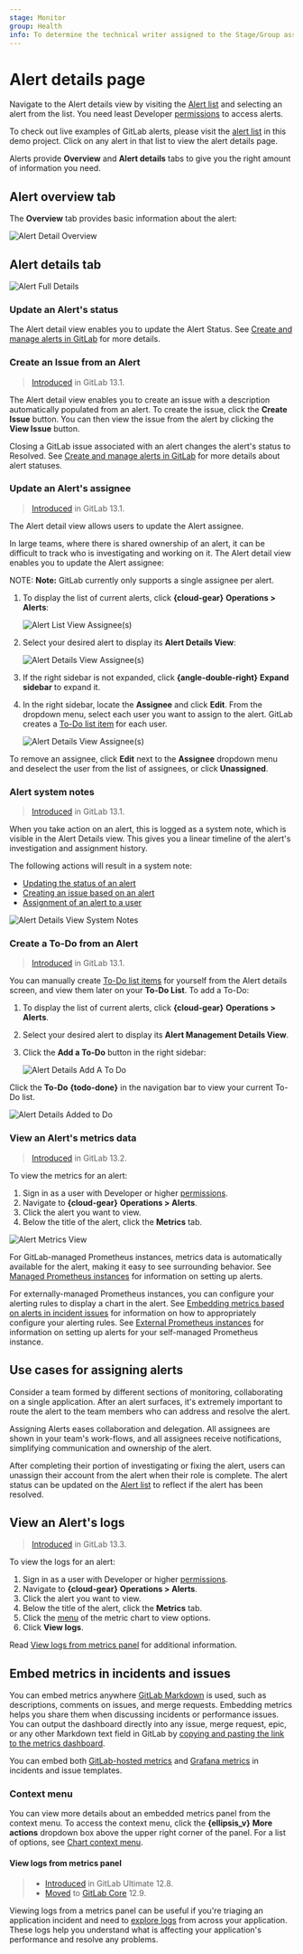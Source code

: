 ```yaml
---
stage: Monitor
group: Health
info: To determine the technical writer assigned to the Stage/Group associated with this page, see https://about.gitlab.com/handbook/engineering/ux/technical-writing/#designated-technical-writers
---
```


# Alert details page

Navigate to the Alert details view by visiting the
[Alert list](alerts.md) and selecting an alert from the
list. You need least Developer [permissions](../../user/permissions.md) to access
alerts.

To check out live examples of GitLab alerts, please visit the [alert list](https://gitlab.com/gitlab-examples/ops/incident-setup/everyone/tanuki-inc/-/alert_management) in this demo project. Click on any alert in that list to view the alert details page.

Alerts provide **Overview** and **Alert details** tabs to give you the right
amount of information you need.

## Alert overview tab

The **Overview** tab provides basic information about the alert:

![Alert Detail Overview](img/alert_detail_overview_v13_1.png)

## Alert details tab

![Alert Full Details](img/alert_detail_full_v13_1.png)

### Update an Alert's status

The Alert detail view enables you to update the Alert Status.
See [Create and manage alerts in GitLab](alerts.md) for more details.

### Create an Issue from an Alert

> [Introduced](https://gitlab.com/gitlab-org/gitlab/-/issues/217745) in GitLab 13.1.

The Alert detail view enables you to create an issue with a
description automatically populated from an alert. To create the issue,
click the **Create Issue** button. You can then view the issue from the
alert by clicking the **View Issue** button.

Closing a GitLab issue associated with an alert changes the alert's status to Resolved.
See [Create and manage alerts in GitLab](alerts.md) for more details about alert statuses.

### Update an Alert's assignee

> [Introduced](https://gitlab.com/groups/gitlab-org/-/epics/3066) in GitLab 13.1.

The Alert detail view allows users to update the Alert assignee.

In large teams, where there is shared ownership of an alert, it can be difficult
to track who is investigating and working on it. The Alert detail view
enables you to update the Alert assignee:

NOTE: **Note:**
GitLab currently only supports a single assignee per alert.

1. To display the list of current alerts, click
   **{cloud-gear}** **Operations > Alerts**:

   ![Alert List View Assignee(s)](img/alert_list_assignees_v13_1.png)

1. Select your desired alert to display its **Alert Details View**:

   ![Alert Details View Assignee(s)](img/alert_details_assignees_v13_1.png)

1. If the right sidebar is not expanded, click
   **{angle-double-right}** **Expand sidebar** to expand it.
1. In the right sidebar, locate the **Assignee** and click **Edit**. From the
   dropdown menu, select each user you want to assign to the alert. GitLab creates
   a [To-Do list item](../../user/todos.md) for each user.

   ![Alert Details View Assignee(s)](img/alert_todo_assignees_v13_1.png)

To remove an assignee, click **Edit** next to the **Assignee** dropdown menu and
deselect the user from the list of assignees, or click **Unassigned**.

### Alert system notes

> [Introduced](https://gitlab.com/groups/gitlab-org/-/epics/3066) in GitLab 13.1.

When you take action on an alert, this is logged as a system note,
which is visible in the Alert Details view. This gives you a linear
timeline of the alert's investigation and assignment history.

The following actions will result in a system note:

- [Updating the status of an alert](#update-an-alerts-status)
- [Creating an issue based on an alert](#create-an-issue-from-an-alert)
- [Assignment of an alert to a user](#update-an-alerts-assignee)

![Alert Details View System Notes](img/alert_detail_system_notes_v13_1.png)

### Create a To-Do from an Alert

> [Introduced](https://gitlab.com/groups/gitlab-org/-/epics/3066) in GitLab 13.1.

You can manually create [To-Do list items](../../user/todos.md) for yourself from the
Alert details screen, and view them later on your **To-Do List**. To add a To-Do:

1. To display the list of current alerts, click
   **{cloud-gear}** **Operations > Alerts**.
1. Select your desired alert to display its **Alert Management Details View**.
1. Click the **Add a To-Do** button in the right sidebar:

   ![Alert Details Add A To Do](img/alert_detail_add_todo_v13_1.png)

Click the **To-Do** **{todo-done}** in the navigation bar to view your current To-Do list.

![Alert Details Added to Do](img/alert_detail_added_todo_v13_1.png)

### View an Alert's metrics data

> [Introduced](https://gitlab.com/gitlab-org/gitlab/-/issues/217768) in GitLab 13.2.

To view the metrics for an alert:

   1. Sign in as a user with Developer or higher [permissions](../../user/permissions.md).
   1. Navigate to **{cloud-gear}** **Operations > Alerts**.
   1. Click the alert you want to view.
   1. Below the title of the alert, click the **Metrics** tab.

![Alert Metrics View](img/alert_detail_metrics_v13_2.png)

For GitLab-managed Prometheus instances, metrics data is automatically available
for the alert, making it easy to see surrounding behavior. See
[Managed Prometheus instances](../metrics/alerts.md#managed-prometheus-instances)
for information on setting up alerts.

For externally-managed Prometheus instances, you can configure your alerting rules to
display a chart in the alert. See
[Embedding metrics based on alerts in incident issues](../metrics/embed.md#embedding-metrics-based-on-alerts-in-incident-issues)
for information on how to appropriately configure your alerting rules. See
[External Prometheus instances](../metrics/alerts.md#external-prometheus-instances)
for information on setting up alerts for your self-managed Prometheus instance.

## Use cases for assigning alerts

Consider a team formed by different sections of monitoring, collaborating on a
single application. After an alert surfaces, it's extremely important to
route the alert to the team members who can address and resolve the alert.

Assigning Alerts eases collaboration and delegation. All
assignees are shown in your team's work-flows, and all assignees receive
notifications, simplifying communication and ownership of the alert.

After completing their portion of investigating or fixing the alert, users can
unassign their account from the alert when their role is complete.
The alert status can be updated on the [Alert list](alerts.md) to
reflect if the alert has been resolved.

## View an Alert's logs

> [Introduced](https://gitlab.com/gitlab-org/gitlab/-/issues/217768) in GitLab 13.3.

To view the logs for an alert:

   1. Sign in as a user with Developer or higher [permissions](../../user/permissions.md).
   1. Navigate to **{cloud-gear}** **Operations > Alerts**.
   1. Click the alert you want to view.
   1. Below the title of the alert, click the **Metrics** tab.
   1. Click the [menu](../metrics/dashboards/index.md#chart-context-menu) of the metric chart to view options.
   1. Click **View logs**.

Read [View logs from metrics panel](#view-logs-from-metrics-panel) for additional information.

## Embed metrics in incidents and issues

You can embed metrics anywhere [GitLab Markdown](../../user/markdown.md) is used, such as descriptions,
comments on issues, and merge requests. Embedding metrics helps you share them
when discussing incidents or performance issues. You can output the dashboard directly
into any issue, merge request, epic, or any other Markdown text field in GitLab
by [copying and pasting the link to the metrics dashboard](../metrics/embed.md#embedding-gitlab-managed-kubernetes-metrics).

You can embed both
[GitLab-hosted metrics](../metrics/embed.md) and
[Grafana metrics](../metrics/embed_grafana.md)
in incidents and issue templates.

### Context menu

You can view more details about an embedded metrics panel from the context menu.
To access the context menu, click the **{ellipsis_v}** **More actions** dropdown box
above the upper right corner of the panel. For a list of options, see
[Chart context menu](../metrics/dashboards/index.md#chart-context-menu).

#### View logs from metrics panel

> - [Introduced](https://gitlab.com/gitlab-org/gitlab/-/issues/201846) in GitLab Ultimate 12.8.
> - [Moved](https://gitlab.com/gitlab-org/gitlab/-/merge_requests/25455) to [GitLab Core](https://about.gitlab.com/pricing/) 12.9.

Viewing logs from a metrics panel can be useful if you're triaging an application
incident and need to [explore logs](../metrics/dashboards/index.md#chart-context-menu)
from across your application. These logs help you understand what is affecting
your application's performance and resolve any problems.
